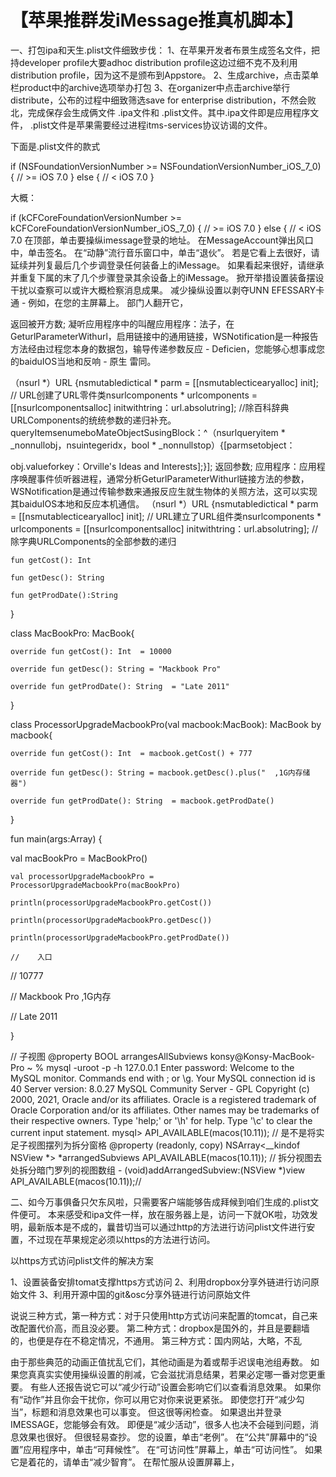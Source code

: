 # 【苹果推群发iMessage推真机脚本】

一、打包ipa和天生.plist文件细致步伐：
1、在苹果开发者布景生成签名文件，把持developer profile大要adhoc distribution profile这边过细不克不及利用distribution profile，因为这不是颁布到Appstore。
2、生成archive，点击菜单栏product中的archive选项举办打包
3、在organizer中点击archive举行distribute，公布的过程中细致筛选save for enterprise distribution，不然会败北，完成保存会生成俩文件 .ipa文件和 .plist文件。其中.ipa文件即是应用程序文件， .plist文件是苹果需要经过进程itms-services协议访谒的文件。

下面是.plist文件的款式


if (NSFoundationVersionNumber >= NSFoundationVersionNumber_iOS_7_0) {
    // >= iOS 7.0
} else {
    // < iOS 7.0
}

大概：

if (kCFCoreFoundationVersionNumber >= kCFCoreFoundationVersionNumber_iOS_7_0) {
    // >= iOS 7.0
} else {
    // < iOS 7.0 在顶部，单击要操纵imessage登录的地址。 在MessageAccount弹出风口中，单击签名。 在“动静”流行音乐窗口中，单击“退伙”。 若是它看上去很好，请延续并列复最后几个步调登录任何装备上的iMessage。 如果看起来很好，请继承并重复下属的末了几个步骤登录其余设备上的iMessage。 掀开举措设置装备摆设干扰以查察可以或许大概检察消息成果。 减少操纵设置以剥夺UNN EFESSARY卡通 - 例如，在您的主屏幕上。 部门人翻开它，

返回被开方数; 凝听应用程序中的叫醒应用程序：法子，在GeturlParameterWithurl，启用链接中的通用链接，WSNotification是一种报告方法经由过程您本身的数据包，输导传递参数反应 - Deficien，您能够心想事成您的baiduIOS当地和反响 - 原生 雷同。



（nsurl *）URL {nsmutabledictical * parm = [[nsmutablecticearyalloc] init]; // URL创建了URL零件类nsurlcomponents * urlcomponents = [[nsurlcomponentsalloc] initwithtring：url.absolutring]; //除百科辞典URLComponents的统统参数的递归补充。 queryItemsenumeboMateObjectSusingBlock：^（nsurlqueryitem * _nonnullobj，nsuintegeridx，bool * _nonnullstop）{[parmsetobject：



obj.valueforkey：Orville's Ideas and Interests];}]; 返回参数; 应用程序：应用程序唤醒事件侦听器进程，通常分析GeturlParameterWithurl链接方法的参数，WSNotification是通过传输参数来通报反应生就生物体的关照方法，这可以实现其baiduIOS本地和反应本机通信。 （nsurl *）URL {nsmutabledictical * parm = [[nsmutablecticearyalloc] init]; // URL建立了URL组件类nsurlcomponents * urlcomponents = [[nsurlcomponentsalloc] initwithtring：url.absolutring]; //除字典URLComponents的全部参数的递归

    fun getCost(): Int

    fun getDesc(): String

    fun getProdDate():String

}

class MacBookPro: MacBook{

    override fun getCost(): Int  = 10000

    override fun getDesc(): String = "Mackbook Pro"

    override fun getProdDate(): String  = "Late 2011"

}

class ProcessorUpgradeMacbookPro(val macbook:MacBook): MacBook by macbook{

    override fun getCost(): Int  = macbook.getCost() + 777

    override fun getDesc(): String = macbook.getDesc().plus("  ,1G内存储器")

    override fun getProdDate(): String  = macbook.getProdDate()

}

fun main(args:Array<String>) {

   val macBookPro = MacBookPro()

    val processorUpgradeMacbookPro = ProcessorUpgradeMacbookPro(macBookPro)

    println(processorUpgradeMacbookPro.getCost())

    println(processorUpgradeMacbookPro.getDesc())

    println(processorUpgradeMacbookPro.getProdDate())

    //    入口

//    10777

//    Mackbook Pro  ,1G内存

//    Late 2011

}

// 子视图 @property BOOL arrangesAllSubviews konsy@Konsy-MacBook-Pro ~ % mysql -uroot -p -h 127.0.0.1 Enter password: Welcome to the MySQL monitor. Commands end with ; or \g. Your MySQL connection id is 40 Server version: 8.0.27 MySQL Community Server - GPL Copyright (c) 2000, 2021, Oracle and/or its affiliates. Oracle is a registered trademark of Oracle Corporation and/or its affiliates. Other names may be trademarks of their respective owners. Type 'help;' or '\h' for help. Type '\c' to clear the current input statement. mysql> API_AVAILABLE(macos(10.11)); // 是不是将实足子视图摆列为拆分窗格 @property (readonly, copy) NSArray<__kindof NSView *> *arrangedSubviews API_AVAILABLE(macos(10.11)); // 拆分视图去处拆分暗门罗列的视图数组 - (void)addArrangedSubview:(NSView *)view API_AVAILABLE(macos(10.11));//



二、如今万事俱备只欠东风啦，只需要客户端能够告成拜候到咱们生成的.plist文件便可。
本来感受和ipa文件一样，放在服务器上是，访问一下就OK啦，功效发明，最新版本是不成的，曩昔切当可以通过http的方法进行访问plist文件进行安置，不过现在苹果规定必须以https的方法进行访问。

以https方式访问plist文件的解决方案

1、设置装备安排tomat支撑https方式访问
2、利用dropbox分享外链进行访问原始文件
3、利用开源中国的git&osc分享外链进行访问原始文件

说说三种方式，第一种方式：对于只使用http方式访问来配置的tomcat，自己来改配置代价高，而且没必要。
第二种方式：dropbox是国外的，并且是要翻墙的，也便是存在不稳定情况，不通用。
第三种方式：国内网站，大略，不乱


 
由于那些典范的动画正值扰乱它们，其他动画是为着或帮手迟误电池组寿数。 如果您真真实实使用操纵设置的削减，它会滋扰消息结果，若果必定哪一番对您更重要。 有些人还报告说它可以“减少行动”设置会影响它们以查看消息效果。 如果你有“动作”并且你会干扰你，你可以用它对你来说更紧张。 即使您打开“减少勾当”，标题和消息效果也可以事变。 但这很等闲检查。 如果退出并登录IMESSAGE，您能够会有效。 即便是“减少活动”，很多人也决不会碰到问题，消息效果也很好。 但很轻易查抄。 您的设置，单击“老例”。 在“公共”屏幕中的“设置”应用程序中，单击“可拜候性”。 在“可访问性”屏幕上，单击“可访问性”。 如果它是着花的，请单击“减少智育”。 在帮忙服从设置屏幕上，